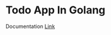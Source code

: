 # Todo App In Golang
Documentation [Link](https://documenter.getpostman.com/view/25165126/2s8ZDa11KL)
